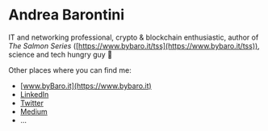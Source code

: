 # Andrea Barontini

IT and networking professional, crypto & blockchain enthusiastic, author of _The Salmon Series_ ([https://www.bybaro.it/tss](https://www.bybaro.it/tss)), science and tech hungry guy 🙂

Other places where you can find me:

* [www.byBaro.it](https://www.bybaro.it)
* [LinkedIn](https://linkedin.com/in/andreabarontini)
* [Twitter](https://twitter.com/andreabaro77)
* [Medium](https://baro77.medium.com)
* ...
